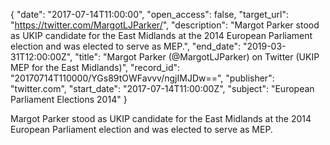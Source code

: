 {
  "date": "2017-07-14T11:00:00", 
  "open_access": false, 
  "target_url": "https://twitter.com/MargotLJParker/", 
  "description": "Margot Parker stood as UKIP candidate for the East Midlands at the 2014 European Parliament election and was elected to serve as MEP.", 
  "end_date": "2019-03-31T12:00:00Z", 
  "title": "Margot Parker (@MargotLJParker) on Twitter (UKIP MEP for the East Midlands)", 
  "record_id": "20170714T110000/YGs89tOWFavvv/ngjIMJDw==", 
  "publisher": "twitter.com", 
  "start_date": "2017-07-14T11:00:00Z", 
  "subject": "European Parliament Elections 2014"
}

Margot Parker stood as UKIP candidate for the East Midlands at the 2014 European Parliament election and was elected to serve as MEP.